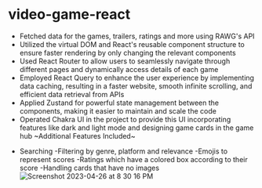 # video-game-react

* Fetched data for the games, trailers, ratings and more using RAWG's API
* Utilized the virtual DOM and React's reusable component structure to ensure faster rendering by only changing the relevant components
* Used React Router to allow users to seamlessly navigate through different pages and dynamically access details of each game
* Employed React Query to enhance the user experience by implementing data caching, resulting in a faster website, smooth infinite scrolling, and efficient data retrieval from APIs
* Applied Zustand for powerful state management between the components, making it easier to maintain and scale the code
* Operated Chakra UI in the project to provide this UI incorporating features like dark and light mode and designing game cards in the game hub
~Additional Features Included~
- Searching
-Filtering by genre, platform and relevance
-Emojis to represent scores
-Ratings which have a colored box according to their score
-Handling cards that have no images
![Screenshot 2023-04-26 at 8 30 16 PM](https://user-images.githubusercontent.com/124623648/234657360-dce64543-6518-4471-9684-eaa88001c761.png)
